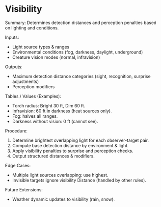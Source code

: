 # Visibility

Summary: Determines detection distances and perception penalties based on lighting and conditions.

Inputs:
- Light source types & ranges
- Environmental conditions (fog, darkness, daylight, underground)
- Creature vision modes (normal, infravision)

Outputs:
- Maximum detection distance categories (sight, recognition, surprise adjustments)
- Perception modifiers

Tables / Values (Examples):
- Torch radius: Bright 30 ft, Dim 60 ft.
- Infravision: 60 ft in darkness (heat sources only).
- Fog: halves all ranges.
- Darkness without vision: 0 ft (cannot see).

Procedure:
1. Determine brightest overlapping light for each observer-target pair.
2. Compute base detection distance by environment & light.
3. Apply visibility penalties to surprise and perception checks.
4. Output structured distances & modifiers.

Edge Cases:
- Multiple light sources overlapping: use highest.
- Invisible targets ignore visibility Distance (handled by other rules).

Future Extensions:
- Weather dynamic updates to visibility (rain, snow).
